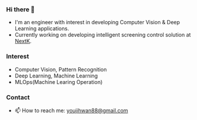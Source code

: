 ### Hi there 👋
- I'm an engineer with interest in developing Computer Vision & Deep Learning applications.
- Currently working on developing intelligent screening control solution at [NextK](http://www.nextk.co.kr/).

### Interest
- Computer Vision, Pattern Recognition
- Deep Learning, Machine Learning
- MLOps(Machine Learing Operation)

### Contact
- 📫 How to reach me: youjihwan88@gmail.com
